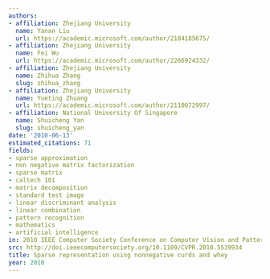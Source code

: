 ```yaml
---
authors:
- affiliation: Zhejiang University
  name: Yanan Liu
  url: https://academic.microsoft.com/author/2104185675/
- affiliation: Zhejiang University
  name: Fei Wu
  url: https://academic.microsoft.com/author/2266924332/
- affiliation: Zhejiang University
  name: Zhihua Zhang
  slug: zhihua_zhang
- affiliation: Zhejiang University
  name: Yueting Zhuang
  url: https://academic.microsoft.com/author/2110072997/
- affiliation: National University Of Singapore
  name: Shuicheng Yan
  slug: shuicheng_yan
date: '2010-06-13'
estimated_citations: 71
fields:
- sparse approximation
- non negative matrix factorization
- sparse matrix
- caltech 101
- matrix decomposition
- standard test image
- linear discriminant analysis
- linear combination
- pattern recognition
- mathematics
- artificial intelligence
in: 2010 IEEE Computer Society Conference on Computer Vision and Pattern Recognition
src: http://doi.ieeecomputersociety.org/10.1109/CVPR.2010.5539934
title: Sparse representation using nonnegative curds and whey
year: 2010
---
```

